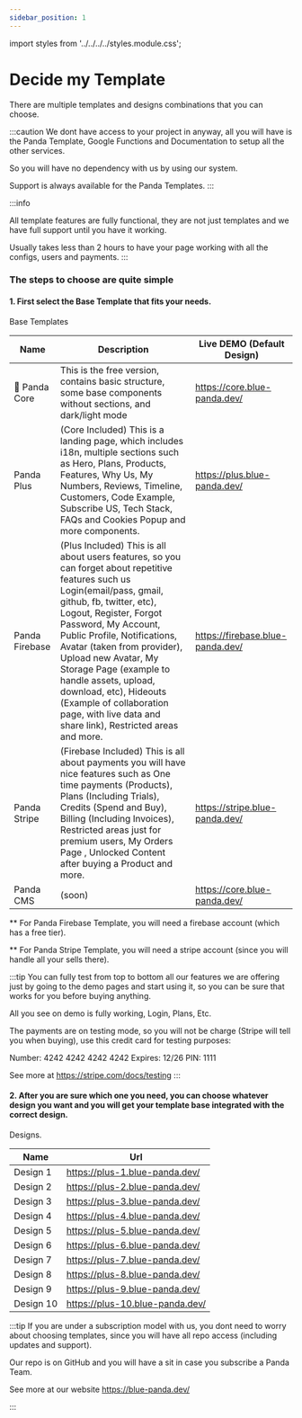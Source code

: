 ```yaml
---
sidebar_position: 1
---
```


import styles from '../../../../styles.module.css';

# Decide my Template 

There are multiple templates and designs combinations that you can choose.

:::caution
We dont have access to your project in anyway, all you will have is the Panda Template, Google Functions and Documentation to setup all the other services.

So you will have no dependency with us by using our system.

Support is  always available for the Panda Templates.
:::

:::info

All template features are fully functional, they are not just templates and we have full support until you have it working.

Usually takes less than 2 hours to have your page working with all the configs, users and payments.
:::

### The steps to choose are quite simple

#### 1. First select the Base Template that fits your needs.

Base Templates

| Name | Description | Live DEMO (Default Design)|
| ----------- | ----------- | ----- |
| 🚢 Panda Core| This is the free version, contains basic structure, some base components without sections, and dark/light mode | https://core.blue-panda.dev/ |
|  Panda Plus | (Core Included) This is a landing page, which includes i18n, multiple sections such as Hero, Plans, Products, Features, Why Us, My Numbers, Reviews, Timeline, Customers, Code Example, Subscribe US, Tech Stack, FAQs and Cookies Popup and more components.  | https://plus.blue-panda.dev/ |
|  Panda Firebase| (<span className={styles.yellow}>Plus Included</span>) This is all about users features, so you can forget about repetitive features such us Login(email/pass, gmail, github, fb, twitter, etc), Logout, Register, Forgot Password, My Account, Public Profile, Notifications, Avatar (taken from provider), Upload new Avatar, My Storage Page (example to handle assets, upload, download, etc), Hideouts (Example of collaboration page, with live data and share link), Restricted areas and more.  | https://firebase.blue-panda.dev/ |
|  Panda Stripe| (<span className={styles.orange}>Firebase Included</span>) This is all about payments you will have nice features such as One time payments (Products), Plans (Including Trials), Credits (Spend and Buy), Billing (Including Invoices), Restricted areas just for premium users, My Orders Page , Unlocked Content after buying a Product and more. | https://stripe.blue-panda.dev/ |
|  Panda CMS| (soon)| https://core.blue-panda.dev/ |


 \*\* For <span className={styles.orange}>Panda Firebase</span> Template, you will need a firebase account (which has a free tier).

 \*\* For <span className={styles.red}>Panda Stripe</span> Template, you will need a stripe account (since you will handle all your sells there).


:::tip
 You can fully test from top to bottom all our features we are offering just by going to the demo pages and start using it, so you can be sure that works for you before buying anything.

 All you see on demo is fully working, Login, Plans, Etc. 

The payments are on testing mode, so you will not be charge (Stripe will tell you when buying), use this credit card for testing purposes:

 Number: 4242 4242 4242 4242
 Expires: 12/26
 PIN: 1111

 See more at https://stripe.com/docs/testing
:::

#### 2. After you are sure which one you need, you can choose whatever design you want and you will get your template base integrated with the correct design.

Designs.

| Name | Url |
| ----------- | ----------- |
| Design 1| https://plus-1.blue-panda.dev/       |
| Design 2| https://plus-2.blue-panda.dev/        |
| Design 3| https://plus-3.blue-panda.dev/        |
| Design 4| https://plus-4.blue-panda.dev/        |
| Design 5| https://plus-5.blue-panda.dev/        |
| Design 6| https://plus-6.blue-panda.dev/        |
| Design 7| https://plus-7.blue-panda.dev/        |
| Design 8| https://plus-8.blue-panda.dev/        |
| Design 9| https://plus-9.blue-panda.dev/        |
| Design 10| https://plus-10.blue-panda.dev/        |


:::tip
If you are under a subscription model with us, you dont need to worry about choosing templates, since you will have all repo access (including updates and support).

Our repo is on GitHub and you will have a sit in case you subscribe a Panda Team.

See more at our website https://blue-panda.dev/

:::






